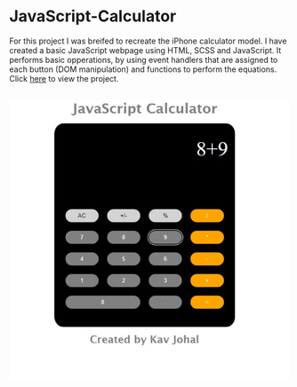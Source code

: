 # JavaScript-Calculator

For this project I was breifed to recreate the iPhone calculator model. I have created a basic JavaScript webpage using HTML, SCSS and JavaScript. It performs basic opperations, by using event handlers that are assigned to each button (DOM manipulation) and functions to perform the equations. 
<br>
Click [here](https://kav97.github.io/JavaScript-Calculator/) to view the project. 
<br>
<br>

![](images/calculator-screenshot.jpg)